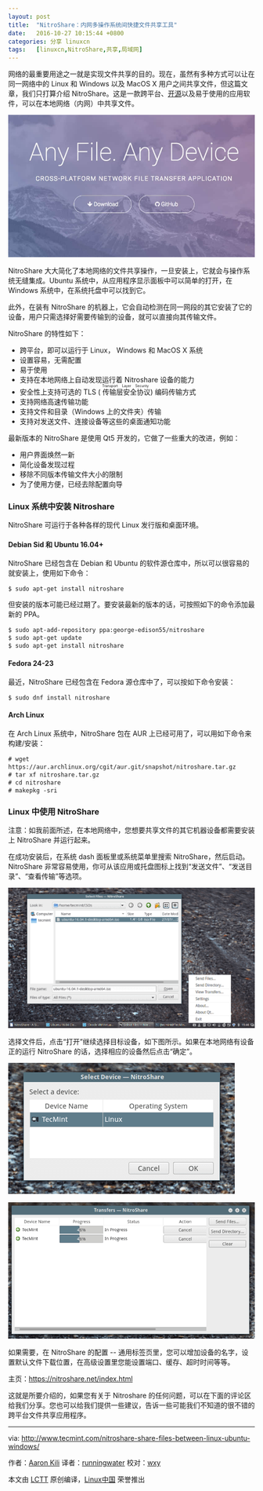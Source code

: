 ```yaml
---
layout: post
title:	"NitroShare：内网多操作系统间快捷文件共享工具"
date:	2016-10-27 10:15:44 +0800 
categories:	分享 linuxcn 
tags:	[linuxcn,NitroShare,共享,局域网]
---
```



网络的最重要用途之一就是实现文件共享的目的。现在，虽然有多种方式可以让在同一网络中的 Linux 和 Windows 以及 MacOS X 用户之间共享文件，但这篇文章，我们只打算介绍 NitroShare。这是一款跨平台、[开源](https://github.com/nitroshare/nitroshare-desktop)以及易于使用的应用软件，可以在本地网络（内网）中共享文件。


![](/Asserts/Images/album/201610/27/101514k2m7yve79jhmz997.jpg)


NitroShare 大大简化了本地网络的文件共享操作，一旦安装上，它就会与操作系统无缝集成。Ubuntu 系统中，从应用程序显示面板中可以简单的打开，在 Windows 系统中，在系统托盘中可以找到它。


此外，在装有 NitroShare 的机器上，它会自动检测在同一网段的其它安装了它的设备，用户只需选择好需要传输到的设备，就可以直接向其传输文件。


NitroShare 的特性如下：


* 跨平台，即可以运行于 Linux， Windows 和 MacOS X 系统
* 设置容易，无需配置
* 易于使用
* 支持在本地网络上自动发现运行着 Nitroshare 设备的能力
* 安全性上支持可选的 TLS (<ruby> 传输层安全协议 <rp>  （ </rp> <rt>  Transport Layer Security </rt> <rp>  ） </rp></ruby>) 编码传输方式
* 支持网络高速传输功能
* 支持文件和目录（Windows 上的文件夹）传输
* 支持对发送文件、连接设备等这些的桌面通知功能


最新版本的 NitroShare 是使用 Qt5 开发的，它做了一些重大的改进，例如：


* 用户界面焕然一新
* 简化设备发现过程
* 移除不同版本传输文件大小的限制
* 为了使用方便，已经去除配置向导


### Linux 系统中安装 Nitroshare


NitroShare 可运行于各种各样的现代 Linux 发行版和桌面环境。


#### Debian Sid 和 Ubuntu 16.04+


NitroShare 已经包含在 Debian 和 Ubuntu 的软件源仓库中，所以可以很容易的就安装上，使用如下命令：



```
$ sudo apt-get install nitroshare

```

但安装的版本可能已经过期了。要安装最新的版本的话，可按照如下的命令添加最新的 PPA。



```
$ sudo apt-add-repository ppa:george-edison55/nitroshare
$ sudo apt-get update
$ sudo apt-get install nitroshare

```

#### Fedora 24-23


最近，NitroShare 已经包含在 Fedora 源仓库中了，可以按如下命令安装：



```
$ sudo dnf install nitroshare

```

#### Arch Linux


在 Arch Linux 系统中，NitroShare 包在 AUR 上已经可用了，可以用如下命令来构建/安装：



```
# wget https://aur.archlinux.org/cgit/aur.git/snapshot/nitroshare.tar.gz
# tar xf nitroshare.tar.gz
# cd nitroshare
# makepkg -sri

```

### Linux 中使用 NitroShare


注意：如我前面所述，在本地网络中，您想要共享文件的其它机器设备都需要安装上 NitroShare 并运行起来。


在成功安装后，在系统 dash 面板里或系统菜单里搜索 NitroShare，然后启动。NitroShare 非常容易使用，你可从该应用或托盘图标上找到“发送文件”、“发送目录”、“查看传输”等选项。


![](/Asserts/Images/album/201610/27/101554l6ul0whvtu5aafih.png)


选择文件后，点击“打开”继续选择目标设备，如下图所示。如果在本地网络有设备正的运行 NitroShare 的话，选择相应的设备然后点击“确定”。


![](/Asserts/Images/album/201610/27/101558nael4o05ww01udb1.png)


![](/Asserts/Images/album/201610/27/101600ouu4e5ri4c0gzm44.png)


如果需要，在 NitroShare 的配置 -- 通用标签页里，您可以增加设备的名字，设置默认文件下载位置，在高级设置里您能设置端口、缓存、超时时间等等。


主页：<https://nitroshare.net/index.html>


这就是所要介绍的，如果您有关于 Nitroshare 的任何问题，可以在下面的评论区给我们分享。您也可以给我们提供一些建议，告诉一些可能我们不知道的很不错的跨平台文件共享应用程序。




---


via: <http://www.tecmint.com/nitroshare-share-files-between-linux-ubuntu-windows/>


作者：[Aaron Kili](http://www.tecmint.com/author/aaronkili/) 译者：[runningwater](https://github.com/runningwater) 校对：[wxy](https://github.com/wxy)


本文由 [LCTT](https://github.com/LCTT/TranslateProject) 原创编译，[Linux中国](https://linux.cn/) 荣誉推出
